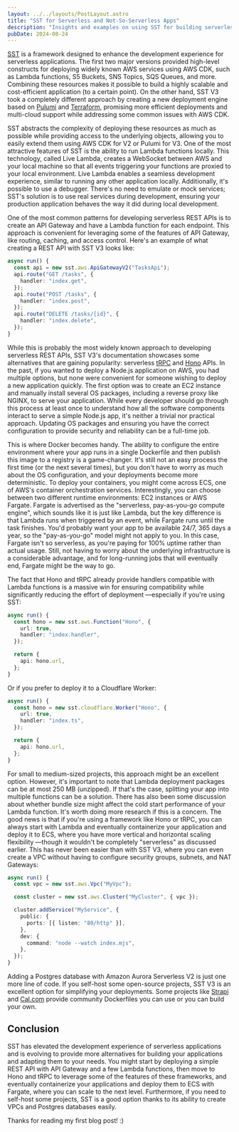 ```yaml
---
layout: ../../layouts/PostLayout.astro
title: "SST for Serverless and Not-So-Serverless Apps"
description: "Insights and examples on using SST for building serverless and hybrid cloud applications, with a focus on real-world deployment strategies."
pubDate: 2024-08-24
---
```


[SST](https://sst.dev) is a framework designed to enhance the development experience for serverless applications. The first two major versions provided high-level constructs for deploying widely known AWS services using AWS CDK, such as Lambda functions, S5 Buckets, SNS Topics, SQS Queues, and more. Combining these resources makes it possible to build a highly scalable and cost-efficient application (to a certain point). On the other hand, SST V3 took a completely different approach by creating a new deployment engine based on [Pulumi](https://pulumi.com) and [Terraform](https://terraform.io), promising more efficient deployments and multi-cloud support while addressing some common issues with AWS CDK.

SST abstracts the complexity of deploying these resources as much as possible while providing access to the underlying objects, allowing you to easily extend them using AWS CDK for V2 or Pulumi for V3. One of the most attractive features of SST is the ability to run Lambda functions locally. This technology, called Live Lambda, creates a WebSocket between AWS and your local machine so that all events triggering your functions are proxied to your local environment. Live Lambda enables a seamless development experience, similar to running any other application locally. Additionally, it's possible to use a debugger. There's no need to emulate or mock services; SST's solution is to use real services during development, ensuring your production application behaves the way it did during local development.

One of the most common patterns for developing serverless REST APIs is to create an API Gateway and have a Lambda function for each endpoint. This approach is convenient for leveraging some of the features of API Gateway, like routing, caching, and access control. Here's an example of what creating a REST API with SST V3 looks like:

```typescript
async run() {
  const api = new sst.aws.ApiGatewayV2("TasksApi");
  api.route("GET /tasks", {
    handler: "index.get",
  });
  api.route("POST /tasks", {
    handler: "index.post",
  });
  api.route("DELETE /tasks/{id}", {
    handler: "index.delete",
  });
}
```

While this is probably the most widely known approach to developing serverless REST APIs, SST V3's documentation showcases some alternatives that are gaining popularity: serverless [tRPC](https://trpc.io) and [Hono](https://hono.dev) APIs. In the past, if you wanted to deploy a Node.js application on AWS, you had multiple options, but none were convenient for someone wishing to deploy a new application quickly. The first option was to create an EC2 instance and manually install several OS packages, including a reverse proxy like NGINX, to serve your application. While every developer should go through this process at least once to understand how all the software components interact to serve a simple Node.js app, it's neither a trivial nor practical approach. Updating OS packages and ensuring you have the correct configuration to provide security and reliability can be a full-time job.

This is where Docker becomes handy. The ability to configure the entire environment where your app runs in a single Dockerfile and then publish this image to a registry is a game-changer. It's still not an easy process the first time (or the next several times), but you don't have to worry as much about the OS configuration, and your deployments become more deterministic. To deploy your containers, you might come across ECS, one of AWS's container orchestration services. Interestingly, you can choose between two different runtime environments: EC2 instances or AWS Fargate. Fargate is advertised as the "serverless, pay-as-you-go compute engine", which sounds like it is just like Lambda, but the key difference is that Lambda runs when triggered by an event, while Fargate runs until the task finishes. You'd probably want your app to be available 24/7, 365 days a year, so the "pay-as-you-go" model might not apply to you. In this case, Fargate isn't so serverless, as you're paying for 100% uptime rather than actual usage. Still, not having to worry about the underlying infrastructure is a considerable advantage, and for long-running jobs that will eventually end, Fargate might be the way to go.

The fact that Hono and tRPC already provide handlers compatible with Lambda functions is a massive win for ensuring compatibility while significantly reducing the effort of deployment —especially if you're using SST:

```typescript
async run() {
  const hono = new sst.aws.Function("Hono", {
    url: true,
    handler: "index.handler",
  });

  return {
    api: hono.url,
  };
}
```

Or if you prefer to deploy it to a Cloudflare Worker:

```typescript
async run() {
  const hono = new sst.cloudflare.Worker("Hono", {
    url: true,
    handler: "index.ts",
  });

  return {
    api: hono.url,
  };
}
```

For small to medium-sized projects, this approach might be an excellent option. However, it's important to note that Lambda deployment packages can be at most 250 MB (unzipped). If that's the case, splitting your app into multiple functions can be a solution. There has also been some discussion about whether bundle size might affect the cold start performance of your Lambda function. It's worth doing more research if this is a concern. The good news is that if you're using a framework like Hono or tRPC, you can always start with Lambda and eventually containerize your application and deploy it to ECS, where you have more vertical and horizontal scaling flexibility —though it wouldn't be completely "serverless" as discussed earlier. This has never been easier than with SST V3, where you can even create a VPC without having to configure security groups, subnets, and NAT Gateways:

```typescript
async run() {
  const vpc = new sst.aws.Vpc("MyVpc");

  const cluster = new sst.aws.Cluster("MyCluster", { vpc });

  cluster.addService("MyService", {
    public: {
      ports: [{ listen: "80/http" }],
    },
    dev: {
      command: "node --watch index.mjs",
    },
  });
}
```

Adding a Postgres database with Amazon Aurora Serverless V2 is just one more line of code. If you self-host some open-source projects, SST V3 is an excellent option for simplifying your deployments. Some projects like [Strapi](https://strapi.io) and [Cal.com](https://cal.com) provide community Dockerfiles you can use or you can build your own.

## Conclusion

SST has elevated the development experience of serverless applications and is evolving to provide more alternatives for building your applications and adapting them to your needs. You might start by deploying a simple REST API with API Gateway and a few Lambda functions, then move to Hono and tRPC to leverage some of the features of these frameworks, and eventually containerize your applications and deploy them to ECS with Fargate, where you can scale to the next level. Furthermore, if you need to self-host some projects, SST is a good option thanks to its ability to create VPCs and Postgres databases easily.

Thanks for reading my first blog post! :)
